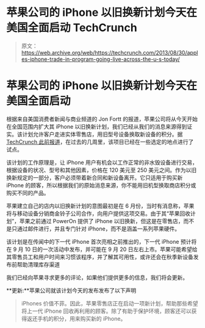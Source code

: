 # 苹果公司的 iPhone 以旧换新计划今天在美国全面启动 TechCrunch

> 原文：<https://web.archive.org/web/https://techcrunch.com/2013/08/30/apples-iphone-trade-in-program-going-live-across-the-u-s-today/>

# 苹果公司的 iPhone 以旧换新计划今天在美国全面启动

根据来自美国消费者新闻与商业频道的 Jon Fortt 的报道，苹果公司将从今天开始在全国范围内扩大其 iPhone 以旧换新计划，我们已经从我们的消息来源得到证实。该计划允许客户走进实体零售店，用旧型号设备换取新设备的积分。据 [TechCrunch 此前报道](https://web.archive.org/web/20221005182906/https://beta.techcrunch.com/2013/08/26/apples-iphone-trade-in-program-is-already-being-piloted-heres-how-it-works/)，在过去的几周里，该项目已经在一些选定的地点进行了试点。

该计划的工作原理是，让 iPhone 用户有机会以工作正常的非水毁设备进行交易，根据设备的状况、型号和其他因素，价格在 120 美元至 250 美元之间。作为以旧换新规定的一部分，客户必须带着新合同和新设备离开。它只适用于购买新 iPhone 的顾客，所以根据我们的原始消息来源，你不能用旧机型换取商店积分或购买不同的产品。

苹果建立自己的店内以旧换新计划的意图最初是在 6 月份，当时有消息称，苹果将与移动设备分销商金铃子公司合作，向用户提供这项交易。由于其“苹果回收计划”，苹果之前通过 PowerOn 提供了 iPhone 以旧换新，但这是在零售店，而不是只通过邮件进行，并且专门针对 iPhone，而不是涵盖一系列苹果硬件。

该计划是在传闻中的下一代 iPhone 首次亮相之前推出的，下一代 iPhone 预计将在 9 月 10 日的一次活动中发布，并可能在 9 月 20 日左右上市。苹果可能希望给其零售员工和用户时间来习惯该程序，并了解其可用性，或许还会在秋季新设备发布前帮助清理库存渠道

我们已经向苹果寻求更多的评论，如果他们提供更多的信息，我们将会更新。

**更新:**苹果公司就该计划今天的发布发布了以下声明

> iPhones 价值不菲。因此，苹果零售店正在启动一项新计划，帮助那些希望将上一代 iPhone 回收再利用的顾客。除了有助于保护环境，顾客还可以获得返还手机的积分，用来购买新的 iPhone。